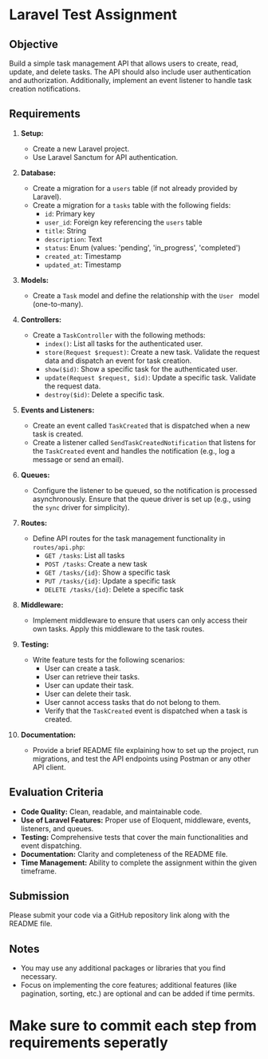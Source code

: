 # Laravel Test Assignment

## Objective
Build a simple task management API that allows users to create, read, update, and delete tasks. The API should also include user authentication and authorization. Additionally, implement an event listener to handle task creation notifications.

## Requirements

1. **Setup:**
   - Create a new Laravel project.
   - Use Laravel Sanctum for API authentication.

2. **Database:**
   - Create a migration for a `users` table (if not already provided by Laravel).
   - Create a migration for a `tasks` table with the following fields:
     - `id`: Primary key
     - `user_id`: Foreign key referencing the `users` table
     - `title`: String
     - `description`: Text
     - `status`: Enum (values: 'pending', 'in_progress', 'completed')
     - `created_at`: Timestamp
     - `updated_at`: Timestamp

3. **Models:**
   - Create a `Task` model and define the relationship with the `User ` model (one-to-many).

4. **Controllers:**
   - Create a `TaskController` with the following methods:
     - `index()`: List all tasks for the authenticated user.
     - `store(Request $request)`: Create a new task. Validate the request data and dispatch an event for task creation.
     - `show($id)`: Show a specific task for the authenticated user.
     - `update(Request $request, $id)`: Update a specific task. Validate the request data.
     - `destroy($id)`: Delete a specific task.

5. **Events and Listeners:**
   - Create an event called `TaskCreated` that is dispatched when a new task is created.
   - Create a listener called `SendTaskCreatedNotification` that listens for the `TaskCreated` event and handles the notification (e.g., log a message or send an email).

6. **Queues:**
   - Configure the listener to be queued, so the notification is processed asynchronously. Ensure that the queue driver is set up (e.g., using the `sync` driver for simplicity).

7. **Routes:**
   - Define API routes for the task management functionality in `routes/api.php`:
     - `GET /tasks`: List all tasks
     - `POST /tasks`: Create a new task
     - `GET /tasks/{id}`: Show a specific task
     - `PUT /tasks/{id}`: Update a specific task
     - `DELETE /tasks/{id}`: Delete a specific task

8. **Middleware:**
   - Implement middleware to ensure that users can only access their own tasks. Apply this middleware to the task routes.

9. **Testing:**
   - Write feature tests for the following scenarios:
     - User can create a task.
     - User can retrieve their tasks.
     - User can update their task.
     - User can delete their task.
     - User cannot access tasks that do not belong to them.
     - Verify that the `TaskCreated` event is dispatched when a task is created.

10. **Documentation:**
    - Provide a brief README file explaining how to set up the project, run migrations, and test the API endpoints using Postman or any other API client.

## Evaluation Criteria

- **Code Quality:** Clean, readable, and maintainable code.
- **Use of Laravel Features:** Proper use of Eloquent, middleware, events, listeners, and queues.
- **Testing:** Comprehensive tests that cover the main functionalities and event dispatching.
- **Documentation:** Clarity and completeness of the README file.
- **Time Management:** Ability to complete the assignment within the given timeframe.

## Submission

Please submit your code via a GitHub repository link along with the README file.

## Notes

- You may use any additional packages or libraries that you find necessary.
- Focus on implementing the core features; additional features (like pagination, sorting, etc.) are optional and can be added if time permits.

# Make sure to commit each step from requirements seperatly

